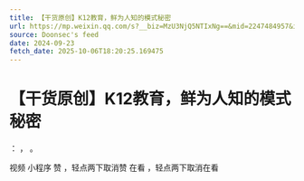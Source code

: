 ```yaml
---
title: 【干货原创】K12教育，鲜为人知的模式秘密
url: https://mp.weixin.qq.com/s?__biz=MzU3NjQ5NTIxNg==&mid=2247484957&idx=4&sn=0b121202f3ab8cffb5508aced6124020
source: Doonsec's feed
date: 2024-09-23
fetch_date: 2025-10-06T18:20:25.169475
---
```


# 【干货原创】K12教育，鲜为人知的模式秘密

：
，
。

视频
小程序
赞
，轻点两下取消赞
在看
，轻点两下取消在看